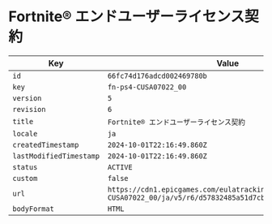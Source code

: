 # Fortnite® エンドユーザーライセンス契約

| Key | Value |
| --- | ----- |
| `id` | `66fc74d176adcd002469780b` |
| `key` | `fn-ps4-CUSA07022_00` |
| `version` | `5` |
| `revision` | `6` |
| `title` | `Fortnite® エンドユーザーライセンス契約` |
| `locale` | `ja` |
| `createdTimestamp` | `2024-10-01T22:16:49.860Z` |
| `lastModifiedTimestamp` | `2024-10-01T22:16:49.860Z` |
| `status` | `ACTIVE` |
| `custom` | `false` |
| `url` | `https://cdn1.epicgames.com/eulatracking-download/fn-ps4-CUSA07022_00/ja/v5/r6/d57832485a51d7cbed1340ab4e6a7cf8.pdf` |
| `bodyFormat` | `HTML` |
